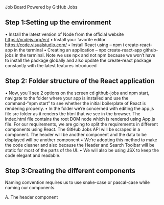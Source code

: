 Job Board Powered by GitHub Jobs


## Step 1:Setting up the environment
  •	Install the latest version of Node from the official website https://nodejs.org/en/
  •	Install your favorite editor https://code.visualstudio.com/
  •	Install React using –  npm i create-react-app in the terminal
  •	Creating an application –  npx create-react-app github-jobs in the terminal. Note we use npx and not npm because we won’t have to install the package globally       and also update the create-react package constantly with the latest features introduced

## Step 2: Folder structure of the React application
•	Now, you’ll see 2 options on the screen cd github-jobs and npm start, navigate to the folder where your app is installed and use the command-“npm start” to see     whether the initial boilerplate of React is rendering properly.
•	In the folder we’re concerned with editing the app.js file src folder as it renders the html that we see in the browser. The index.html file contains the root DOM   node which is rendered using App.js file. For our requirements, we are going to split the requirements in different components using React. The GitHub Jobs API     will be scraped in a component. The header will be another component and the data to be displayed will be another component
•	We’re adopting this method to make the code cleaner and also because the Header and Search Toolbar will be static for most of the parts of the UI.
•	We will also be using JSX to keep the code elegant and readable.

## Step 3:Creating the different components
  Naming convention requires us to use snake-case or pascal-case while naming our components
 
A.	The header component



















	
